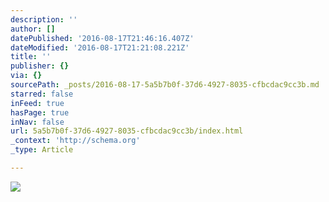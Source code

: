 ```yaml
---
description: ''
author: []
datePublished: '2016-08-17T21:46:16.407Z'
dateModified: '2016-08-17T21:21:08.221Z'
title: ''
publisher: {}
via: {}
sourcePath: _posts/2016-08-17-5a5b7b0f-37d6-4927-8035-cfbcdac9cc3b.md
starred: false
inFeed: true
hasPage: true
inNav: false
url: 5a5b7b0f-37d6-4927-8035-cfbcdac9cc3b/index.html
_context: 'http://schema.org'
_type: Article

---
```

![](https://the-grid-user-content.s3-us-west-2.amazonaws.com/447fcdd6-33d7-453f-92e7-aff7685ec32b.jpg)